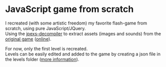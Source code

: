 # JavaScript game from scratch
I recreated (with some artistic freedom) my favorite flash-game from scratch, using pure JavaScript/JQuery.\
Using the <a href="https://github.com/jindrapetrik/jpexs-decompiler">jpexs-decompiler</a> to extract assets (images and sounds) from the <a href="media/starrunner.swf">original game</a> (<a href="http://www.bambusratte.com/showgame.php?id=118">online</a>).

For now, only the first level is recreated.\
Levels can be easily edited and added to the game by creating a json file in the levels folder (<a href="docs/levels/">more information</a>).